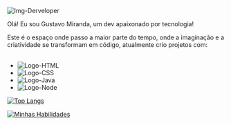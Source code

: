 
![Img-Derveloper](https://github.com/GustavoMiranda01/GustavoMiranda01/assets/134244620/de4d4c3c-b1f4-4484-b15d-5fa8c6db17a7)


Olá!
Eu sou Gustavo Miranda, um dev apaixonado por tecnologia!

Este é o espaço onde passo a maior parte do tempo, onde a imaginação e a criatividade se transformam em código, atualmente crio projetos com:
<br>
<br>
- <img src="https://img.shields.io/badge/HTML5-E34F26?style=for-the-badge&logo=html5&logoColor=white" alt="Logo-HTML"/>
- <img src="https://img.shields.io/badge/CSS3-1572B6?style=for-the-badge&logo=css3&logoColor=white" alt="Logo-CSS"/>
- <img src="https://img.shields.io/badge/JavaScript-323330?style=for-the-badge&logo=javascript&logoColor=F7DF1E" alt="Logo-Java"/>
- <img src="https://img.shields.io/badge/Node.js-43853D?style=for-the-badge&logo=node.js&logoColor=white" alt="Logo-Node"/>


[![Top Langs](https://github-readme-stats.vercel.app/api/top-langs/?username=GustavoMiranda01)](https://github.com/anuraghazra/github-readme-stats)

[![Minhas Habilidades](https://skillicons.dev/icons?i=html,css,js,ts,react,nextjs,nodejs,mongodb,postgres,docker,tailwind,materialui,styledcomponents,express,git,figma,powershell,vscode
)](https://skillicons.dev)
